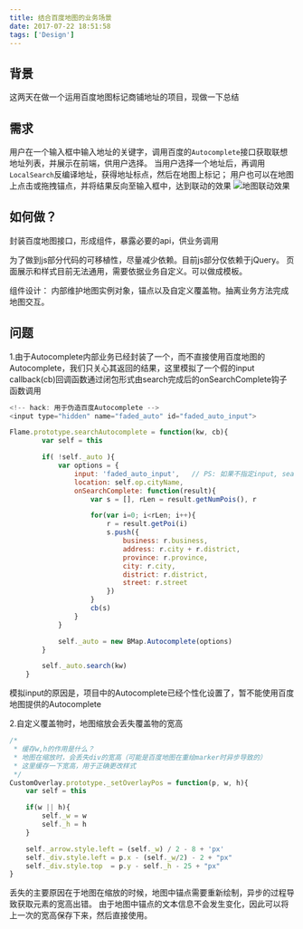 ```yaml
---
title: 结合百度地图的业务场景
date: 2017-07-22 18:51:58
tags: ['Design']
---
```


## 背景
这两天在做一个运用百度地图标记商铺地址的项目，现做一下总结

## 需求
用户在一个输入框中输入地址的关键字，调用百度的`Autocomplete`接口获取联想地址列表，并展示在前端，供用户选择。
当用户选择一个地址后，再调用`LocalSearch`反编译地址，获得地址标点，然后在地图上标记；
用户也可以在地图上点击或拖拽锚点，并将结果反向至输入框中，达到联动的效果
![地图联动效果](/img/地图联动效果.png)

## 如何做？
封装百度地图接口，形成组件，暴露必要的api，供业务调用

为了做到js部分代码的可移植性，尽量减少依赖。目前js部分仅依赖于jQuery。
页面展示和样式目前无法通用，需要依据业务自定义。可以做成模板。

组件设计：
内部维护地图实例对象，锚点以及自定义覆盖物。抽离业务方法完成地图交互。

## 问题
1.由于Autocomplete内部业务已经封装了一个，而不直接使用百度地图的Autocomplete，我们只关心其返回的结果，这里模拟了一个假的input
callback(cb)回调函数通过闭包形式由search完成后的onSearchComplete钩子函数调用
```js
<!-- hack: 用于伪造百度Autocomplete -->
<input type="hidden" name="faded_auto" id="faded_auto_input">

Flame.prototype.searchAutocomplete = function(kw, cb){
        var self = this

        if( !self._auto ){
            var options = {
                input: 'faded_auto_input',   // PS: 如果不指定input, search后不会有结果返回
                location: self.op.cityName,
                onSearchComplete: function(result){
                    var s = [], rLen = result.getNumPois(), r

                    for(var i=0; i<rLen; i++){
                        r = result.getPoi(i)
                        s.push({
                            business: r.business,
                            address: r.city + r.district,
                            province: r.province,
                            city: r.city,
                            district: r.district,
                            street: r.street
                        })
                    }
                    cb(s)
                }
            }

            self._auto = new BMap.Autocomplete(options)
        }

        self._auto.search(kw)
    }
```
模拟input的原因是，项目中的Autocomplete已经个性化设置了，暂不能使用百度地图提供的Autocomplete

2.自定义覆盖物时，地图缩放会丢失覆盖物的宽高
```js
/*
 * 缓存w,h的作用是什么？
 * 地图在缩放时，会丢失div的宽高（可能是百度地图在重绘marker时异步导致的）
 * 这里缓存一下宽高，用于正确更改样式
 */
CustomOverlay.prototype._setOverlayPos = function(p, w, h){
    var self = this

    if(w || h){
        self._w = w
        self._h = h
    }

    self._arrow.style.left = (self._w) / 2 - 8 + 'px'
    self._div.style.left = p.x - (self._w/2) - 2 + "px"
    self._div.style.top  = p.y - self._h - 25 + "px"
}
```
丢失的主要原因在于地图在缩放的时候，地图中锚点需要重新绘制，异步的过程导致获取元素的宽高出错。
由于地图中锚点的文本信息不会发生变化，因此可以将上一次的宽高保存下来，然后直接使用。
